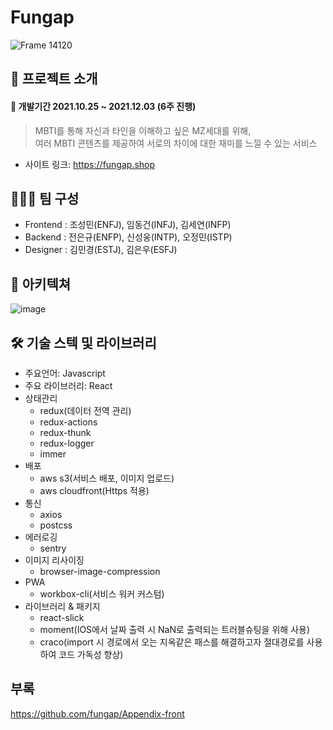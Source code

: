 # Fungap
![Frame 14120](https://user-images.githubusercontent.com/89460880/144413012-68612fe9-b1f7-428d-8ce9-6fa53c9a3a31.png)

## 🎊 프로젝트 소개  
#### 📆 개발기간 2021.10.25 ~ 2021.12.03 (6주 진행)   
> MBTI를 통해 자신과 타인을 이해하고 싶은 MZ세대를 위해,    
> 여러 MBTI 콘텐츠를 제공하여 서로의 차이에 대한 재미를 느낄 수 있는 서비스

* 사이트 링크: <https://fungap.shop>

## 🧑🏻‍💻 팀 구성
- Frontend : 조성민(ENFJ), 임동건(INFJ), 김세연(INFP)
- Backend : 전은규(ENFP), 신성웅(INTP), 오정민(ISTP)
- Designer : 김민경(ESTJ), 김은우(ESFJ)

## 🎨 아키텍쳐
![image](https://user-images.githubusercontent.com/77700977/144547343-292fbfc2-322e-4423-800e-ce9155f20f14.png)

## 🛠 기술 스텍 및 라이브러리
* 주요언어: Javascript
* 주요 라이브러리: React
* 상태관리
  * redux(데이터 전역 관리)
  * redux-actions
  * redux-thunk
  * redux-logger
  * immer
* 배포
  * aws s3(서비스 배포, 이미지 업로드)
  * aws cloudfront(Https 적용)
* 통신
  * axios
  * postcss
* 에러로깅
  * sentry
* 이미지 리사이징
  * browser-image-compression
* PWA
  * workbox-cli(서비스 워커 커스텀)
* 라이브러리 & 패키지
  * react-slick
  * moment(IOS에서 날짜 출력 시 NaN로 출력되는 트러블슈팅을 위해 사용)
  * craco(import 시 경로에서 오는 지옥같은 패스를 해결하고자 절대경로를 사용하여 코드 가독성 향상)

## 부록
<https://github.com/fungap/Appendix-front>
